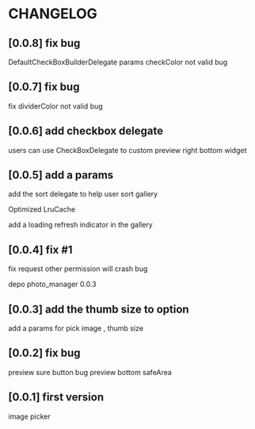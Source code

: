 # CHANGELOG

## [0.0.8] fix bug
DefaultCheckBoxBuilderDelegate params checkColor not valid bug

## [0.0.7] fix bug
fix dividerColor not valid bug

## [0.0.6] add checkbox delegate
users can use CheckBoxDelegate to custom preview right bottom widget

## [0.0.5] add a params

add the sort delegate to help user sort gallery

Optimized LruCache

add a loading refresh indicator in the gallery

## [0.0.4] fix #1

fix request other permission will crash bug

depo photo_manager 0.0.3

## [0.0.3] add the thumb size to option

add a params for pick image , thumb size

## [0.0.2] fix bug

preview sure button bug
preview bottom safeArea

## [0.0.1] first version

image picker

